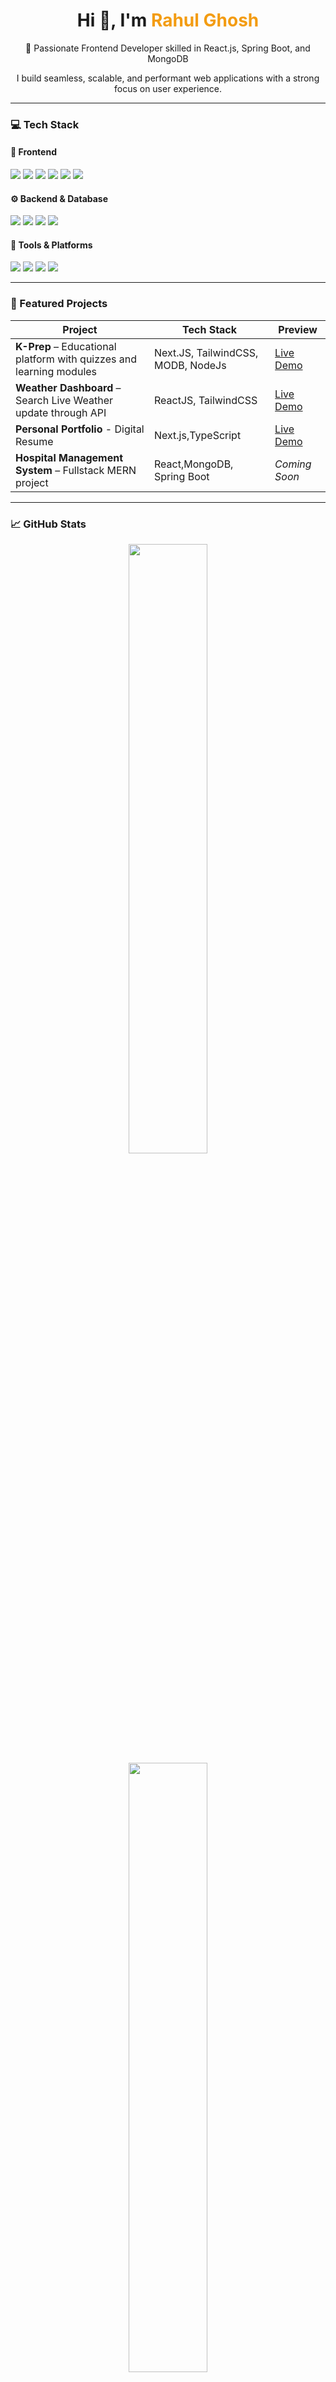 <!-- Animated waving hand -->
<h1 align="center">Hi 👋, I'm <span style="color:#f39c12;">Rahul Ghosh</span></h1>

<p align="center">🚀 Passionate Frontend Developer skilled in React.js, Spring Boot, and MongoDB</p>

<p align="center">I build seamless, scalable, and performant web applications with a strong focus on user experience.</p>

---

### 💻 Tech Stack

#### 🧩 Frontend
<p>
  <img src="https://img.shields.io/badge/HTML5-E34F26?style=for-the-badge&logo=html5&logoColor=white"/>
  <img src="https://img.shields.io/badge/CSS3-1572B6?style=for-the-badge&logo=css3&logoColor=white"/>
  <img src="https://img.shields.io/badge/JavaScript-F7DF1E?style=for-the-badge&logo=javascript&logoColor=black"/>
  <img src="https://img.shields.io/badge/React-20232A?style=for-the-badge&logo=react&logoColor=61DAFB"/>
  <img src="https://img.shields.io/badge/Next.js-000000?style=for-the-badge&logo=next.js&logoColor=white"/>
  <img src="https://img.shields.io/badge/Tailwind_CSS-38B2AC?style=for-the-badge&logo=tailwind-css&logoColor=white"/>
</p>

#### ⚙️ Backend & Database
<p>
  <img src="https://img.shields.io/badge/Spring_Boot-6DB33F?style=for-the-badge&logo=spring-boot&logoColor=white"/>
  <img src="https://img.shields.io/badge/MongoDB-4EA94B?style=for-the-badge&logo=mongodb&logoColor=white"/>
  <img src="https://img.shields.io/badge/MySQL-005C84?style=for-the-badge&logo=mysql&logoColor=white"/>
  <img src="https://img.shields.io/badge/Node.js-339933?style=for-the-badge&logo=node.js&logoColor=white"/>
</p>

#### 🧰 Tools & Platforms
<p>
  <img src="https://img.shields.io/badge/Figma-F24E1E?style=for-the-badge&logo=figma&logoColor=white"/>
  <img src="https://img.shields.io/badge/Git-F05032?style=for-the-badge&logo=git&logoColor=white"/>
  <img src="https://img.shields.io/badge/AWS-232F3E?style=for-the-badge&logo=amazon-aws&logoColor=white"/>
  <img src="https://img.shields.io/badge/Vercel-000?style=for-the-badge&logo=vercel&logoColor=white"/>
</p>

---

### 🚀 Featured Projects

| Project | Tech Stack | Preview |
|--------|------------|---------|
| **K-Prep** – Educational platform with quizzes and learning modules | Next.JS, TailwindCSS, MODB, NodeJs | [Live Demo](https://kprep.in) |
| **Weather Dashboard** – Search Live Weather update through API | ReactJS, TailwindCSS | [Live Demo](https://weather-dashboard-99sk.vercel.app/) |
| **Personal Portfolio** - Digital Resume | Next.js,TypeScript | [Live Demo](https://portfolio-resume-rahul-ghoshs-projects-1a75945a.vercel.app/) |
| **Hospital Management System** – Fullstack MERN project | React,MongoDB, Spring Boot | _Coming Soon_ |
 

---

### 📈 GitHub Stats

<p align="center">
  <img src="https://github-readme-stats.vercel.app/api?username=rahulghosh111111&show_icons=true&theme=radical" width="50%"/>
  <img src="https://github-readme-streak-stats.herokuapp.com/?user=rahulghosh111111&theme=radical" width="50%"/>
</p>

<p align="center">
  <img src="https://github-readme-stats.vercel.app/api/top-langs/?username=rahulghosh111111&layout=compact&theme=radical" width="48%"/>
</p>

---

### 🌐 Connect With Me

<p align="center">
  <a href="https://linkedin.com/in/rahul-ghosh-b0b660254" target="_blank"><img src="https://img.shields.io/badge/LinkedIn-blue?style=for-the-badge&logo=linkedin&logoColor=white"/></a>
  <a href="https://x.com/RahulGhosh9749" target="_blank"><img src="https://img.shields.io/badge/X-black?style=for-the-badge&logo=twitter&logoColor=white"/></a>
  <a href="https://www.instagram.com/gili_gili_6u/" target="_blank"><img src="https://img.shields.io/badge/Instagram-E4405F?style=for-the-badge&logo=instagram&logoColor=white"/></a>
  <a href="https://www.youtube.com/@ToxicMines02" target="_blank"><img src="https://img.shields.io/badge/YouTube-FF0000?style=for-the-badge&logo=youtube&logoColor=white"/></a>
  <a href="https://portfolio-resume-gilt.vercel.app/" target="_blank"><img src="https://img.shields.io/badge/Portfolio-black?style=for-the-badge&logo=vercel&logoColor=white"/></a>
</p>

---

### 📍 Visitor Count
<p align="center">
  <img src="https://komarev.com/ghpvc/?username=rahulghosh111111&style=flat-square&color=blue" alt="visitor count"/>
</p>

